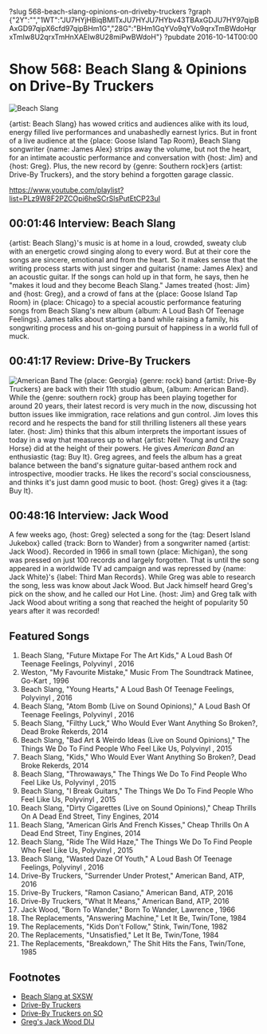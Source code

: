 ?slug 568-beach-slang-opinions-on-driveby-truckers
?graph {"2Y":"","1WT":"JU7HYjHBiqBMlTxJU7HYJU7HYbv43TBAxGDJU7HY97qipBAxGD97qipX6cfd97qipBHm1G","28G":"BHm1GqYVo9qYVo9qrxTmBWdoHqrxTmIw8U2qrxTmHnXAEIw8U28miPwBWdoH"}
?pubdate 2016-10-14T00:00

# Show 568: Beach Slang & Opinions on Drive-By Truckers

![Beach Slang](//static.soundopinions.org/images/2016/BeachSlang-2_web.jpg)

{artist: Beach Slang} has wowed critics and audiences alike with its loud, energy filled live performances and unabashedly earnest lyrics. But in front of a live audience at the {place: Goose Island Tap Room}, Beach Slang songwriter {name: James Alex} strips away the volume, but not the heart, for an intimate acoustic performance and conversation with {host: Jim} and {host: Greg}. Plus, the new record by {genre: Southern rock}ers {artist: Drive-By Truckers}, and the story behind a forgotten garage classic.

https://www.youtube.com/playlist?list=PLz9W8F2PZCOpi6heSCrSlsPutEtCP23uI

## 00:01:46 Interview: Beach Slang
{artist: Beach Slang}'s music is at home in a loud, crowded, sweaty club with an energetic crowd singing along to every word. But at their core the songs are sincere, emotional and from the heart. So it makes sense that the writing process starts with just singer and guitarist {name: James Alex} and an acoustic guitar. If the songs can hold up in that form, he says, then he "makes it loud and they become Beach Slang." James treated {host: Jim} and {host: Greg}, and a crowd of fans at the {place: Goose Island Tap Room} in {place: Chicago} to a special acoustic performance featuring songs from Beach Slang's new album {album: A Loud Bash Of Teenage Feelings}. James talks about starting a band while raising a family, his songwriting process and his on-going pursuit of happiness in a world full of muck. 

## 00:41:17 Review: Drive-By Truckers
![American Band](//static.soundopinions.org/assets/568/1WT0.jpg "330823/1122865113")
The {place: Georgia} {genre: rock} band {artist: Drive-By Truckers} are back with their 11th studio album, {album: American Band}. While the {genre: southern rock} group has been playing together for around 20 years, their latest record is very much in the now, discussing hot button issues like immigration, race relations and gun control. Jim loves this record and he respects the band for still thrilling listeners all these years later. {host: Jim} thinks that this album interprets the important issues of today in a way that measures up to what {artist: Neil Young and Crazy Horse} did at the height of their powers. He gives *American Band* an enthusiastic {tag: Buy It}. Greg agrees, and feels the album has a great balance between the band's signature guitar-based anthem rock and introspective, moodier tracks. He likes the record's social consciousness, and thinks it's just damn good music to boot. {host: Greg} gives it a {tag: Buy It}.

## 00:48:16 Interview: Jack Wood
A few weeks ago, {host: Greg} selected a song for the {tag: Desert Island Jukebox} called {track: Born to Wander} from a songwriter named {artist: Jack Wood}. Recorded in 1966 in small town {place: Michigan}, the song was pressed on just 100 records and largely forgotten. That is until the song appeared in a worldwide TV ad campaign and was repressed by {name: Jack White}'s {label: Third Man Records}. While Greg was able to research the song, less was know about Jack Wood. But Jack himself heard Greg's pick on the show, and he called our Hot Line. {host: Jim} and Greg talk with Jack Wood about writing a song that reached the height of popularity 50 years after it was recorded!

## Featured Songs
1. Beach Slang, "Future Mixtape For The Art Kids," A Loud Bash Of Teenage Feelings, Polyvinyl , 2016
1. Weston, "My Favourite Mistake," Music From The Soundtrack Matinee, Go-Kart , 1996
1. Beach Slang, "Young Hearts," A Loud Bash Of Teenage Feelings, Polyvinyl , 2016
1. Beach Slang, "Atom Bomb (Live on Sound Opinions)," A Loud Bash Of Teenage Feelings, Polyvinyl , 2016
1. Beach Slang, "Filthy Luck," Who Would Ever Want Anything So Broken?, Dead Broke Rekerds, 2014
1. Beach Slang, "Bad Art & Weirdo Ideas (Live on Sound Opinions)," The Things We Do To Find People Who Feel Like Us, Polyvinyl , 2015
1. Beach Slang, "Kids," Who Would Ever Want Anything So Broken?, Dead Broke Rekerds, 2014
1. Beach Slang, "Throwaways," The Things We Do To Find People Who Feel Like Us, Polyvinyl , 2015
1. Beach Slang, "I Break Guitars," The Things We Do To Find People Who Feel Like Us, Polyvinyl , 2015
1. Beach Slang, "Dirty Cigarettes (Live on Sound Opinions)," Cheap Thrills On A Dead End Street, Tiny Engines, 2014
1. Beach Slang, "American Girls And French Kisses," Cheap Thrills On A Dead End Street, Tiny Engines, 2014
1. Beach Slang, "Ride The Wild Haze," The Things We Do To Find People Who Feel Like Us, Polyvinyl , 2015
1. Beach Slang, "Wasted Daze Of Youth," A Loud Bash Of Teenage Feelings, Polyvinyl , 2016
1. Drive-By Truckers, "Surrender Under Protest," American Band, ATP, 2016
1. Drive-By Truckers, "Ramon Casiano," American Band, ATP, 2016
1. Drive-By Truckers, "What It Means," American Band, ATP, 2016
1. Jack Wood, "Born To Wander," Born To Wander, Lawrence , 1966
1. The Replacements, "Answering Machine," Let It Be, Twin/Tone, 1984
1. The Replacements, "Kids Don't Follow," Stink, Twin/Tone, 1982
1. The Replacements, "Unsatisfied," Let It Be, Twin/Tone, 1984
1. The Replacements, "Breakdown," The Shit Hits the Fans, Twin/Tone, 1985



## Footnotes
- [Beach Slang at SXSW](/show/539/#beachslang)
- [Drive-By Truckers](http://www.drivebytruckers.com/)
- [Drive-By Truckers on SO](/show/282/#drivebytruckers)
- [Greg's Jack Wood DIJ](/show/563/#jackwood)
